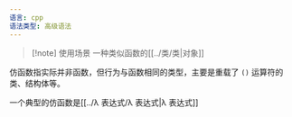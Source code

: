 ```yaml
---
语言: cpp
语法类型: 高级语法
---
```

> [!note] 使用场景
> 一种类似函数的[[../类/类|对象]]

仿函数指实际并非函数，但行为与函数相同的类型，主要是重载了 `()` 运算符的类、结构体等。

一个典型的仿函数是[[../λ 表达式/λ 表达式|λ 表达式]]
